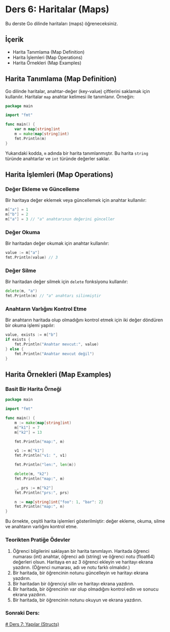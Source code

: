 # Ders 6: Haritalar (Maps)

Bu derste Go dilinde haritaları (maps) öğreneceksiniz.

## İçerik

- Harita Tanımlama (Map Definition)
- Harita İşlemleri (Map Operations)
- Harita Örnekleri (Map Examples)

## Harita Tanımlama (Map Definition)

Go dilinde haritalar, anahtar-değer (key-value) çiftlerini saklamak için kullanılır. Haritalar `map` anahtar kelimesi ile tanımlanır. Örneğin:

```go
package main

import "fmt"

func main() {
    var m map[string]int
    m = make(map[string]int)
    fmt.Println(m)
}
```

Yukarıdaki kodda, `m` adında bir harita tanımlanmıştır. Bu harita `string` türünde anahtarlar ve `int` türünde değerler saklar.

## Harita İşlemleri (Map Operations)

### Değer Ekleme ve Güncelleme

Bir haritaya değer eklemek veya güncellemek için anahtar kullanılır:

```go
m["a"] = 1
m["b"] = 2
m["a"] = 3 // "a" anahtarının değerini günceller
```

### Değer Okuma

Bir haritadan değer okumak için anahtar kullanılır:

```go
value := m["a"]
fmt.Println(value) // 3
```

### Değer Silme

Bir haritadan değer silmek için `delete` fonksiyonu kullanılır:

```go
delete(m, "a")
fmt.Println(m) // "a" anahtarı silinmiştir
```

### Anahtarın Varlığını Kontrol Etme

Bir anahtarın haritada olup olmadığını kontrol etmek için iki değer döndüren bir okuma işlemi yapılır:

```go
value, exists := m["b"]
if exists {
    fmt.Println("Anahtar mevcut:", value)
} else {
    fmt.Println("Anahtar mevcut değil")
}
```

## Harita Örnekleri (Map Examples)

### Basit Bir Harita Örneği

```go
package main

import "fmt"

func main() {
    m := make(map[string]int)
    m["k1"] = 7
    m["k2"] = 13

    fmt.Println("map:", m)

    v1 := m["k1"]
    fmt.Println("v1: ", v1)

    fmt.Println("len:", len(m))

    delete(m, "k2")
    fmt.Println("map:", m)

    _, prs := m["k2"]
    fmt.Println("prs:", prs)

    n := map[string]int{"foo": 1, "bar": 2}
    fmt.Println("map:", n)
}
```

Bu örnekte, çeşitli harita işlemleri gösterilmiştir: değer ekleme, okuma, silme ve anahtarın varlığını kontrol etme.


### Teorikten Pratiğe Ödevler

1. Öğrenci bilgilerini saklayan bir harita tanımlayın. Haritada öğrenci numarası (int) anahtar, öğrenci adı (string) ve öğrenci notu (float64) değerleri olsun. Haritaya en az 3 öğrenci ekleyin ve haritayı ekrana yazdırın. (Öğrenci numarası, adı ve notu farklı olmalıdır.)
2. Bir haritada, bir öğrencinin notunu güncelleyin ve haritayı ekrana yazdırın.
3. Bir haritadan bir öğrenciyi silin ve haritayı ekrana yazdırın.
4. Bir haritada, bir öğrencinin var olup olmadığını kontrol edin ve sonucu ekrana yazdırın.
5. Bir haritada, bir öğrencinin notunu okuyun ve ekrana yazdırın.

### Sonraki Ders: 

[# Ders 7: Yapılar (Structs)](../ders7/README.md)